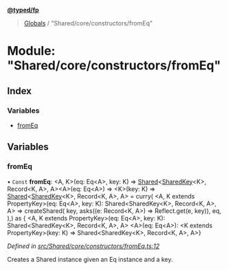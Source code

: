 **[@typed/fp](../README.md)**

> [Globals](../globals.md) / "Shared/core/constructors/fromEq"

# Module: "Shared/core/constructors/fromEq"

## Index

### Variables

* [fromEq](_shared_core_constructors_fromeq_.md#fromeq)

## Variables

### fromEq

• `Const` **fromEq**: \<A, K>(eq: Eq\<A>, key: K) => [Shared](_shared_core_model_shared_.shared.md)\<[SharedKey](_shared_core_model_sharedkey_.sharedkey.md)\<K>, Record\<K, A>, A>\<A>(eq: Eq\<A>) => \<K>(key: K) => [Shared](_shared_core_model_shared_.shared.md)\<[SharedKey](_shared_core_model_sharedkey_.sharedkey.md)\<K>, Record\<K, A>, A> = curry( \<A, K extends PropertyKey>(eq: Eq\<A>, key: K): Shared\<SharedKey\<K>, Record\<K, A>, A> => createShared( key, asks((e: Record\<K, A>) => Reflect.get(e, key)), eq, ),) as { \<A, K extends PropertyKey>(eq: Eq\<A>, key: K): Shared\<SharedKey\<K>, Record\<K, A>, A> \<A>(eq: Eq\<A>): \<K extends PropertyKey>(key: K) => Shared\<SharedKey\<K>, Record\<K, A>, A>}

*Defined in [src/Shared/core/constructors/fromEq.ts:12](https://github.com/TylorS/typed-fp/blob/ac98ca1/src/Shared/core/constructors/fromEq.ts#L12)*

Creates a Shared instance given an Eq instance and a key.

